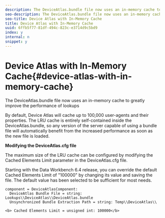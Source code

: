 ```yaml
---
description: The DeviceAtlas.bundle file now uses an in-memory cache to greatly improve the performance of lookups
seo-description: The DeviceAtlas.bundle file now uses an in-memory cache to greatly improve the performance of lookups
seo-title: Device Atlas with In-Memory Cache
title: Device Atlas with In-Memory Cache
uuid: 6ffb5f77-81df-494c-823c-e3714d9c5bd9
index: y
internal: n
snippet: y
---
```


# Device Atlas with In-Memory Cache{#device-atlas-with-in-memory-cache}

The DeviceAtlas.bundle file now uses an in-memory cache to greatly improve the performance of lookups

<a id="section_8CE52445D83247FDA180EFE4FCCDC771"></a>

By default, Device Atlas will cache up to 100,000 user-agents and their properties. The LRU cache is entirely self-contained inside the DeviceAtlas.bundle, so any version of the server capable of using a bundle file will automatically benefit from the increased performance as soon as the new file is loaded.

**Modifying the DeviceAtlas.cfg file**

The maximum size of the LRU cache can be configured by modifying the Cached Elements Limit parameter in the DeviceAtlas.cfg file.

Starting with the Data Workbench 6.4 release, you can override the default Cached Elements Limit of "100000" by changing its value and saving the file. The default value has been selected to be sufficient for most needs.

```
component = DeviceAtlasComponent: 
  DeviceAtlas Bundle File = string: Lookups\\DeviceAtlas\\DeviceAtlas.bundle 
  Unsynchronized Bundle Extraction Path = string: Temp\\DeviceAtlas\\ 
  
<b> Cached Elements Limit = unsigned int: 100000</b> 

```

